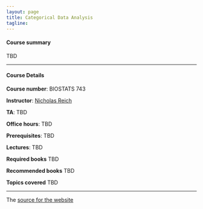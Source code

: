 ```yaml
---
layout: page
title: Categorical Data Analysis
tagline: 
---
```



#### Course summary
TBD


---

#### Course Details

**Course number**: BIOSTATS 743 

**Instructor**: [Nicholas Reich](http://reichlab.io)

**TA**: TBD

**Office hours**: TBD

**Prerequisites**: TBD

**Lectures**: TBD

**Required books** TBD

**Recommended books** TBD

**Topics covered** TBD

---

The [source for the website](https://github.com/nickreich/cda) 
